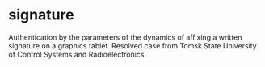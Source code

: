 # signature
Authentication by the parameters of the dynamics of affixing a written signature on a graphics tablet. Resolved case from Tomsk State University of Control Systems and Radioelectronics.
